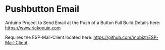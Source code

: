 # Pushbutton Email
 Arduino Project to Send Email at the Push of a Button
 Full Build Details here: https://www.rickgouin.com

Requires the ESP-Mail-Client located here: https://github.com/mobizt/ESP-Mail-Client.
